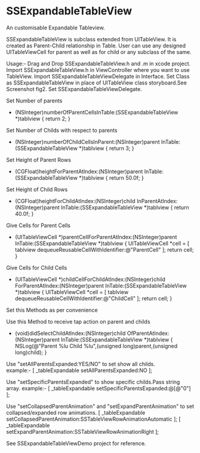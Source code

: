 # SSExpandableTableView
An customisable Expandable Tableview.

SSExpandableTableView is subclass extended from UITableView. It is created as Parent-Child  relationship in Table. 
User can use any designed UITableViewCell for parent as well as for child or any subclass of the same.

Usage:-
Drag and Drop SSExpandableTableView.h and .m in xcode project.
Import SSExpandableTableView.h in ViewController where you want to use TableView.
Import SSExpandableTableViewDelegate in Interface.
Set Class as SSExpandableTableView in place of UITableView class storyboard.See Screenshot fig2.
Set SSExpandableTableViewDelegate.

Set Number of parents
- (NSInteger)numberOfParentCellsInTable:(SSExpandableTableView *)tablview
{
    return 2;
}

Set Number of Childs with respect to parents
- (NSInteger)numberOfChildCellsInParent:(NSInteger)parent InTable:(SSExpandableTableView *)tablview
{
    return 3;
}

Set Height of Parent Rows
- (CGFloat)heightForParentAtIndex:(NSInteger)parent InTable:(SSExpandableTableView *)tablview
{
    return 50.0f;
}

Set Height of Child Rows
- (CGFloat)heightForChildAtIndex:(NSInteger)child InParentAtIndex:(NSInteger)parent InTable:(SSExpandableTableView *)tablview
{
    return 40.0f;
}

Give Cells for Parent Cells
- (UITableViewCell *)parentCellForParentAtIndex:(NSInteger)parent InTable:(SSExpandableTableView *)tablview
{
    UITableViewCell *cell = [ tablview dequeueReusableCellWithIdentifier:@"ParentCell" ];
    return cell;
}

Give Cells for Child Cells
- (UITableViewCell *)childCellForChildAtIndex:(NSInteger)child ForParentAtIndex:(NSInteger)parent InTable:(SSExpandableTableView *)tablview
{
    UITableViewCell *cell = [ tablview dequeueReusableCellWithIdentifier:@"ChildCell" ];
    return cell;
}

Set this Methods as per convenience 

Use this Method to receive tap action on parent and childs
- (void)didSelectChildAtIndex:(NSInteger)child OfParentAtIndex:(NSInteger)parent InTable:(SSExpandableTableView *)tablview
{
    NSLog(@"Parent %lu Child %lu",(unsigned long)parent,(unsigned long)child);
}

Use "setAllParentsExpanded:YES/NO" to set show all childs.  
example:-    [ _tableExpandable setAllParentsExpanded:NO ];

Use "setSpecificParentsExpanded" to show specific childs.Pass string array.
example:-    [ _tableExpandable setSpecificParentsExpanded:@[@"0"] ];

Use "setCollapsedParentAnimation" and "setExpandParentAnimation" to set collapsed/expanded row animations.
    [ _tableExpandable setCollapsedParentAnimation:SSTableViewRowAnimationAutomatic ];
    [ _tableExpandable setExpandParentAnimation:SSTableViewRowAnimationRight ];

See SSExpandableTableViewDemo project for reference.
